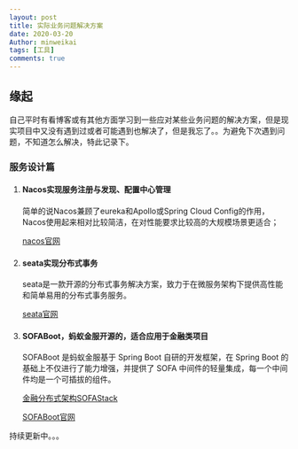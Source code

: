 ```yaml
---
layout: post
title: 实际业务问题解决方案
date: 2020-03-20
Author: minweikai
tags: [工具]
comments: true
---
```


## 缘起

自己平时有看博客或有其他方面学习到一些应对某些业务问题的解决方案，但是现实项目中又没有遇到过或者可能遇到也解决了，但是我忘了。。为避免下次遇到问题，不知道怎么解决，特此记录下。

### 服务设计篇

1. #### Nacos实现服务注册与发现、配置中心管理

   简单的说Nacos兼顾了eureka和Apollo或Spring Cloud Config的作用，Nacos使用起来相对比较简洁，在对性能要求比较高的大规模场景更适合；

   [nacos官网](https://nacos.io/zh-cn/)

2. #### seata实现分布式事务

   seata是一款开源的分布式事务解决方案，致力于在微服务架构下提供高性能和简单易用的分布式事务服务。

   [seata官网](https://seata.io/zh-cn/)

3. #### SOFABoot，蚂蚁金服开源的，适合应用于金融类项目

   SOFABoot 是蚂蚁金服基于 Spring Boot 自研的开发框架，在 Spring Boot 的基础上不仅进行了能力增强，并提供了 SOFA 中间件的轻量集成，每一个中间件均是一个可插拔的组件。

   [金融分布式架构SOFAStack](https://help.aliyun.com/document_detail/133199.html?spm=a2c4g.11186623.6.761.78f21253fL9sq4)

   [SOFABoot官网](https://www.sofastack.tech/projects/sofa-boot/overview/)



持续更新中。。。